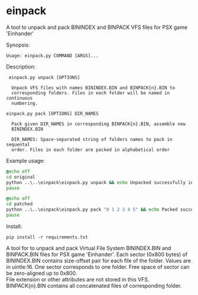 # einpack
A tool to unpack and pack BININDEX and BINPACK VFS files for PSX game 'Einhander'


Synopsis:
```
Usage: einpack.py COMMAND [ARGS]...
```
  
Description:
```
 einpack.py unpack [OPTIONS]

  Unpack VFS files with names BININDEX.BIN and BINPACK{n}.BIN to
  corresponding folders. Files in each folder will be named in continuous
  numbering.

einpack.py pack [OPTIONS] DIR_NAMES

  Pack given DIR_NAMES in corresponding BINPACK{n}.BIN, assemble new
  BININDEX.BIN

  DIR_NAMES: Space-separated string of folders names to pack in sequental
  order. Files in each folder are packed in alphabetical order
```

Example usage:
```bat
@echo off
cd original
python ..\..\einpack\einpack.py unpack && echo Unpacked successfully in original directory
pause
```
```bat
@echo off
cd patched
python ..\..\einpack\einpack.py pack "0 1 2 3 4 5" && echo Packed successfully in patched directory
pause
```
Install:
```
pip install -r requirements.txt
```
  
A tool for to unpack and pack Virtual File System BININDEX.BIN and BINPACK.BIN files for PSX game 'Einhander'. Each sector (0x800 bytes) of BININDEX.BIN contains size-offset pair for each file of the folder. Values are in uintle:16. One sector corresponds to one folder. Free space of sector can be zero-aligned up to 0x800.   
File extension or other attributes are not stored in this VFS.   
BINPACK{n}.BIN contains all concatenated files of corresponding folder. 
